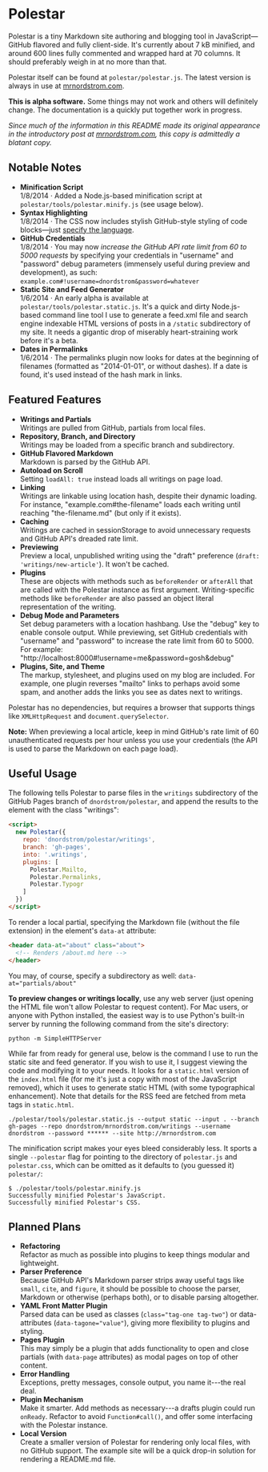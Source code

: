 Polestar
========

Polestar is a tiny Markdown site authoring and blogging tool in JavaScript—GitHub flavored and fully client-side. It's currently about 7 kB minified, and around 600 lines fully commented and wrapped hard at 70 columns. It should preferably weigh in at no more than that.

Polestar itself can be found at `polestar/polestar.js`. The latest version is always in use at [mrnordstrom.com](https://github.com/dnordstrom/mrnordstrom.com).

**This is alpha software.** Some things may not work and others will definitely change. The documentation is a quickly put together work in progress.

*Since much of the information in this README made its original appearance in the introductory post at [mrnordstrom.com](http://mrnordstrom.com), this copy is admittedly a blatant copy.*

Notable Notes
-------------

- **Minification Script**<br>1/8/2014 &middot; Added a Node.js-based minification script at `polestar/tools/polestar.minify.js` (see usage below).
- **Syntax Highlighting**<br>1/8/2014 &middot; The CSS now includes stylish GitHub-style styling of code blocks&mdash;just [specify the language](https://help.github.com/articles/github-flavored-markdown#syntax-highlighting).
- **GitHub Credentials**<br>1/8/2014 &middot; You may now *increase the GitHub API rate limit from 60 to 5000 requests* by specifying your credentials in "username" and "password" debug parameters (immensely useful during preview and development), as such: `example.com#!username=dnordstrom&password=whatever`
- **Static Site and Feed Generator**<br>1/6/2014 &middot; An early alpha is available at `polestar/tools/polestar.static.js`. It's a quick and dirty Node.js-based command line tool I use to generate a feed.xml file and search engine indexable HTML versions of posts in a `/static` subdirectory of my site. It needs a gigantic drop of miserably heart-straining work before it's a beta.
- **Dates in Permalinks**<br>1/6/2014 &middot; The permalinks plugin now looks for dates at the beginning of filenames (formatted as "2014-01-01", or without dashes). If a date is found, it's used instead of the hash mark in links.

Featured Features
-----------------

- **Writings and Partials**<br>Writings are pulled from GitHub, partials from local files.
- **Repository, Branch, and Directory**<br>Writings may be loaded from a specific branch and subdirectory.
- **GitHub Flavored Markdown**<br>Markdown is parsed by the GitHub API.
- **Autoload on Scroll**<br>Setting `loadAll: true` instead loads all writings on page load.
- **Linking**<br>Writings are linkable using location hash, despite their dynamic loading. For instance, "example.com#the-filename" loads each writing until reaching "the-filename.md" (but only if it exists).
- **Caching**<br>Writings are cached in sessionStorage to avoid unnecessary requests and GitHub API's dreaded rate limit.
- **Previewing**<br>Preview a local, unpublished writing using the "draft" preference (`draft: 'writings/new-article'`). It won't be cached.
- **Plugins**<br>These are objects with methods such as `beforeRender` or `afterAll` that are called with the Polestar instance as first argument. Writing-specific methods like `beforeRender` are also passed an object literal representation of the writing.
- **Debug Mode and Parameters**<br>Set debug parameters with a location hashbang. Use the "debug" key to enable console output. While previewing, set GitHub credentials with "username" and "password" to increase the rate limit from 60 to 5000. For example: "http://localhost:8000#!username=me&password=gosh&debug"
- **Plugins, Site, and Theme**<br>The markup, stylesheet, and plugins used on my blog are included. For example, one plugin reverses "mailto" links to perhaps avoid some spam, and another adds the links you see as dates next to writings.

Polestar has no dependencies, but requires a browser that supports things like `XMLHttpRequest` and `document.querySelector`.

**Note:** When previewing a local article, keep in mind GitHub's rate limit of 60 unauthenticated requests per hour unless you use your credentials (the API is used to parse the Markdown on each page load).

Useful Usage
------------

The following tells Polestar to parse files in the `writings` subdirectory of the GitHub Pages branch of `dnordstrom/polestar`, and append the results to the element with the class "writings":

```html
<script>
  new Polestar({
    repo: 'dnordstrom/polestar/writings',
    branch: 'gh-pages',
    into: '.writings',
    plugins: [
      Polestar.Mailto,
      Polestar.Permalinks,
      Polestar.Typogr
    ]
  })
</script>
```

To render a local partial, specifying the Markdown file (without the file extension) in the element's `data-at` attribute:

```html
<header data-at="about" class="about">
  <!-- Renders /about.md here -->
</header>
```

You may, of course, specify a subdirectory as well: `data-at="partials/about"`

**To preview changes or writings locally**, use any web server (just opening the HTML file won't allow Polestar to request content). For Mac users, or anyone with Python installed, the easiest way is to use Python's built-in server by running the following command from the site's directory:

```
python -m SimpleHTTPServer
```

While far from ready for general use, below is the command I use to run the static site and feed generator. If you wish to use it, I suggest viewing the code and modifying it to your needs. It looks for a `static.html` version of the `index.html` file (for me it's just a copy with most of the JavaScript removed), which it uses to generate static HTML (with some typographical enhancement). Note that details for the RSS feed are fetched from meta tags in `static.html`.

```
./polestar/tools/polestar.static.js --output static --input . --branch gh-pages --repo dnordstrom/mrnordstrom.com/writings --username dnordstrom --password ****** --site http://mrnordstrom.com
```

The minification script makes your eyes bleed considerably less. It sports a single `--polestar` flag for pointing to the directory of `polestar.js` and `polestar.css`, which can be omitted as it defaults to (you guessed it) `polestar/`: 

```
$ ./polestar/tools/polestar.minify.js
Successfully minified Polestar's JavaScript.
Successfully minified Polestar's CSS.
```

Planned Plans
-------------

* **Refactoring**<br>Refactor as much as possible into plugins to keep things modular and lightweight.
* **Parser Preference**<br>Because GitHub API's Markdown parser strips away useful tags like `small`, `cite`, and `figure`, it should be possible to choose the parser, Markdown or otherwise (perhaps both), or to disable parsing altogether.
* **YAML Front Matter Plugin**<br>Parsed data can be used as classes (`class="tag-one tag-two"`) or data-attributes (`data-tagone="value"`), giving more flexibility to plugins and styling.
* **Pages Plugin**<br>This may simply be a plugin that adds functionality to open and close partials (with `data-page` attributes) as modal pages on top of other content.
* **Error Handling**<br>Exceptions, pretty messages, console output, you name it---the real deal.
* **Plugin Mechanism**<br>Make it smarter. Add methods as necessary---a drafts plugin could run `onReady`. Refactor to avoid `Function#call()`, and offer some interfacing with the Polestar instance.
* **Local Version**<br>Create a smaller version of Polestar for rendering only local files, with no GitHub support. The example site will be a quick drop-in solution for rendering a README.md file.